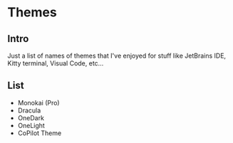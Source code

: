 # Themes

## Intro

Just a list of names of themes that I've enjoyed for stuff like JetBrains IDE, Kitty terminal, Visual Code, etc...

## List

- Monokai (Pro)
- Dracula
- OneDark
- OneLight
- CoPilot Theme

